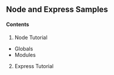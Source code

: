 ## Node and Express Samples

#### Contents

1. Node Tutorial

- Globals
- Modules

2. Express Tutorial
